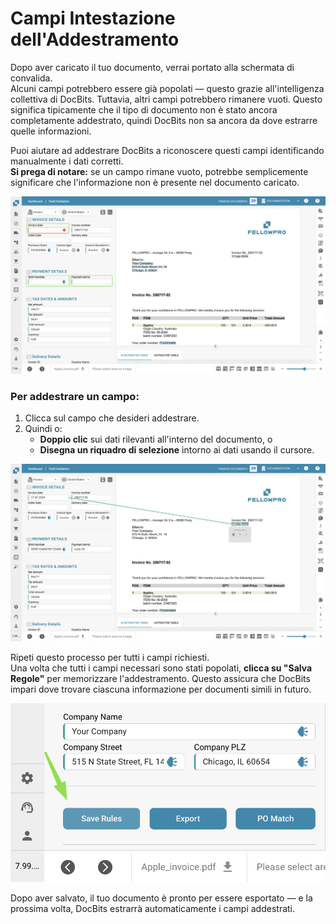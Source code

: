 # Campi Intestazione dell'Addestramento

Dopo aver caricato il tuo documento, verrai portato alla schermata di convalida.\
Alcuni campi potrebbero essere già popolati — questo grazie all'intelligenza collettiva di DocBits. Tuttavia, altri campi potrebbero rimanere vuoti. Questo significa tipicamente che il tipo di documento non è stato ancora completamente addestrato, quindi DocBits non sa ancora da dove estrarre quelle informazioni.

Puoi aiutare ad addestrare DocBits a riconoscere questi campi identificando manualmente i dati corretti.\
**Si prega di notare:** se un campo rimane vuoto, potrebbe semplicemente significare che l'informazione non è presente nel documento caricato.

![](https://raw.githubusercontent.com/Fellow-Consulting-AG/docbits/refs/heads/main/readme/.gitbook/assets/header_field_training_0.png)

### Per addestrare un campo:

1. Clicca sul campo che desideri addestrare.
2. Quindi o:
   * **Doppio clic** sui dati rilevanti all'interno del documento, o
   * **Disegna un riquadro di selezione** intorno ai dati usando il cursore.

![](https://raw.githubusercontent.com/Fellow-Consulting-AG/docbits/refs/heads/main/readme/.gitbook/assets/header_field_training_1.png)

Ripeti questo processo per tutti i campi richiesti.\
Una volta che tutti i campi necessari sono stati popolati, **clicca su "Salva Regole"** per memorizzare l'addestramento. Questo assicura che DocBits impari dove trovare ciascuna informazione per documenti simili in futuro.

![](https://raw.githubusercontent.com/Fellow-Consulting-AG/docbits/refs/heads/main/readme/.gitbook/assets/header_field_training_2.png)

Dopo aver salvato, il tuo documento è pronto per essere esportato — e la prossima volta, DocBits estrarrà automaticamente i campi addestrati.
